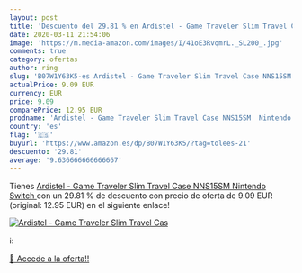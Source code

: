 ```yaml
---
layout: post
title: 'Descuento del 29.81 % en Ardistel - Game Traveler Slim Travel Cas'
date: 2020-03-11 21:54:06
image: 'https://m.media-amazon.com/images/I/41oE3RvqmrL._SL200_.jpg'
comments: true
category: ofertas
author: ring
slug: 'B07W1Y63K5-es Ardistel - Game Traveler Slim Travel Case NNS15SM  Nintendo Switch '
actualPrice: 9.09 EUR
currency: EUR
price: 9.09
comparePrice: 12.95 EUR
prodname: 'Ardistel - Game Traveler Slim Travel Case NNS15SM  Nintendo Switch '
country: 'es'
flag: '🇪🇸'
buyurl: 'https://www.amazon.es/dp/B07W1Y63K5/?tag=tolees-21'
descuento: '29.81'
average: '9.636666666666667'
---
```


Tienes [Ardistel - Game Traveler Slim Travel Case NNS15SM  Nintendo Switch ](https://www.amazon.es/dp/B07W1Y63K5/?tag=tolees-21) con un 29.81 % de descuento con precio de oferta de 9.09 EUR (original: 12.95 EUR) en el siguiente enlace!

[![Ardistel - Game Traveler Slim Travel Cas](https://m.media-amazon.com/images/I/41oE3RvqmrL._SL200_.jpg)](https://www.amazon.es/dp/B07W1Y63K5/?tag=tolees-21)

ℹ️:


[🛒 Accede a la oferta!!](https://www.amazon.es/dp/B07W1Y63K5/?tag=tolees-21)
